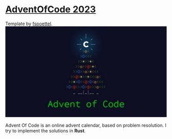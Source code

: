 # [AdventOfCode 2023](https://adventofcode.com/2023)
Template by [fspoettel](https://github.com/fspoettel/advent-of-code-rust).
![eoc.jpg](./aoc.jpeg)

Advent Of Code is an online advent calendar, based on problem resolution. I try to implement the solutions in **Rust**.
